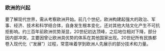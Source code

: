 ### 欧洲的兴起

要了解现代世界，需从考察欧洲开始。前几个世纪，欧洲构建起强大的政治、军事、经济、技术和科学结合体，自身发生根本变化，还对其他大陆文化产生不可抗拒影响。约三百年前欧洲优势渐显，20世纪初达顶峰，之后地位相对下降，部分因内部冲突，主要因曾让欧洲具优势的体系在其他国家出现。20世纪所有民族都卷入现代化（“发展”）过程，常意味着学到欧洲人先展示的部分技术和力量。
